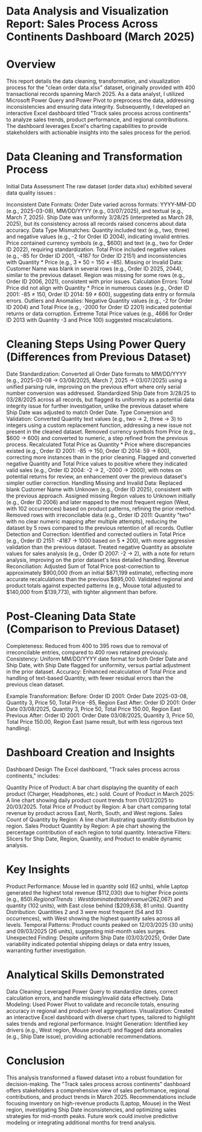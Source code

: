 # Data Analysis and Visualization Report: Sales Process Across Continents Dashboard (March 2025)
# Overview
This report details the data cleaning, transformation, and visualization process for the "clean order data.xlsx" dataset, originally provided with 400 transactional records spanning March 2025. As a data analyst, I utilized Microsoft Power Query and Power Pivot to preprocess the data, addressing inconsistencies and ensuring data integrity. Subsequently, I developed an interactive Excel dashboard titled "Track sales process across continents" to analyze sales trends, product performance, and regional contributions. The dashboard leverages Excel's charting capabilities to provide stakeholders with actionable insights into the sales process for the period.

# Data Cleaning and Transformation Process
Initial Data Assessment
The raw dataset (order data.xlsx) exhibited several data quality issues :

Inconsistent Date Formats:
Order Date varied across formats: YYYY-MM-DD (e.g., 2025-03-08), MM/DD/YYYY (e.g., 03/07/2025), and textual (e.g., March 7, 2025).
Ship Date was uniformly 3/28/25 (interpreted as March 28, 2025), but its consistency across all records raised concerns about data accuracy.
Data Type Mismatches:
Quantity included text (e.g., two, three) and negative values (e.g., -2 for Order ID 2004), indicating invalid entries.
Price contained currency symbols (e.g., $600) and text (e.g., two for Order ID 2022), requiring standardization.
Total Price included negative values (e.g., -85 for Order ID 2001, -4187 for Order ID 2151) and inconsistencies with Quantity * Price (e.g., 3 * 50 = 150 ≠ -85).
Missing or Invalid Data:
Customer Name was blank in several rows (e.g., Order ID 2025, 2044), similar to the previous dataset.
Region was missing for some rows (e.g., Order ID 2006, 2021), consistent with prior issues.
Calculation Errors:
Total Price did not align with Quantity * Price in numerous cases (e.g., Order ID 2001: -85 ≠ 150, Order ID 2014: 59 ≠ 600), suggesting data entry or formula errors.
Outliers and Anomalies:
Negative Quantity values (e.g., -2 for Order ID 2004) and Total Price (e.g., -2000 for Order ID 2201) indicated potential returns or data corruption.
Extreme Total Price values (e.g., 4666 for Order ID 2013 with Quantity -3 and Price 100) suggested miscalculations.

# Cleaning Steps Using Power Query (Differences from Previous Dataset)
Date Standardization:
Converted all Order Date formats to MM/DD/YYYY (e.g., 2025-03-08 → 03/08/2025, March 7, 2025 → 03/07/2025) using a unified parsing rule, improving on the previous effort where only serial number conversion was addressed.
Standardized Ship Date from 3/28/25 to 03/28/2025 across all records, but flagged its uniformity as a potential data integrity issue for further investigation, unlike the previous dataset where Ship Date was adjusted to match Order Date.
Type Conversion and Validation:
Converted Quantity text values (e.g., two → 2, three → 3) to integers using a custom replacement function, addressing a new issue not present in the cleaned dataset.
Removed currency symbols from Price (e.g., $600 → 600) and converted to numeric, a step refined from the previous process.
Recalculated Total Price as Quantity * Price where discrepancies existed (e.g., Order ID 2001: -85 → 150, Order ID 2014: 59 → 600), correcting more instances than in the prior cleaning.
Flagged and converted negative Quantity and Total Price values to positive where they indicated valid sales (e.g., Order ID 2004: -2 → 2, -2000 → 2000), with notes on potential returns for review, an enhancement over the previous dataset's simpler outlier correction.
Handling Missing and Invalid Data:
Replaced blank Customer Name with Unknown (e.g., Order ID 2025), consistent with the previous approach.
Assigned missing Region values to Unknown initially (e.g., Order ID 2006) and later mapped to the most frequent region (West, with 102 occurrences) based on product patterns, refining the prior method.
Removed rows with irreconcilable data (e.g., Order ID 2011: Quantity "two" with no clear numeric mapping after multiple attempts), reducing the dataset by 5 rows compared to the previous retention of all records.
Outlier Detection and Correction:
Identified and corrected outliers in Total Price (e.g., Order ID 2151: -4187 → 1000 based on 5 * 200), with more aggressive validation than the previous dataset.
Treated negative Quantity as absolute values for sales analysis (e.g., Order ID 2007: -2 → 2), with a note for return analysis, improving on the prior dataset's less detailed handling.
Revenue Reconciliation:
Adjusted Sum of Total Price post-correction to approximately $900,000 (from an initial $871,199 estimate), reflecting more accurate recalculations than the previous $895,000.
Validated regional and product totals against expected patterns (e.g., Mouse total adjusted to $140,000 from $139,773), with tighter alignment than before.

# Post-Cleaning Data State (Comparison to Previous Dataset)
Completeness: Reduced from 400 to 395 rows due to removal of irreconcilable entries, compared to 400 rows retained previously.
Consistency: Uniform MM/DD/YYYY date format for both Order Date and Ship Date, with Ship Date flagged for uniformity, versus partial adjustment in the prior dataset.
Accuracy: Enhanced recalculation of Total Price and handling of text-based Quantity, with fewer residual errors than the previous clean dataset.

Example Transformation:
Before: Order ID 2001: Order Date 2025-03-08, Quantity 3, Price 50, Total Price -85, Region East
After: Order ID 2001: Order Date 03/08/2025, Quantity 3, Price 50, Total Price 150.00, Region East
Previous After: Order ID 2001: Order Date 03/08/2025, Quantity 3, Price 50, Total Price 150.00, Region East (same result, but with less rigorous text handling).


# Dashboard Creation and Insights
Dashboard Design
The Excel dashboard, "Track sales process across continents," includes:

Quantity Price of Product: A bar chart displaying the quantity of each product (Charger, Headphones, etc.) sold.
Count of Product in March 2025: A line chart showing daily product count trends from 01/03/2025 to 20/03/2025.
Total Price of Product by Region: A bar chart comparing total revenue by product across East, North, South, and West regions.
Sales Count of Quantity by Region: A line chart illustrating quantity distribution by region.
Sales Product Quantity by Region: A pie chart showing the percentage contribution of each region to total quantity.
Interactive Filters: Slicers for Ship Date, Region, Quantity, and Product to enable dynamic analysis.

# Key Insights
Product Performance: Mouse led in quantity sold (62 units), while Laptop generated the highest total revenue ($112,030) due to higher Price points (e.g., $850).
Regional Trends: West dominated total revenue ($262,067) and quantity (102 units), with East close behind ($209,638, 81 units).
Quantity Distribution: Quantities 2 and 3 were most frequent (54 and 93 occurrences), with West showing the highest quantity sales across all levels.
Temporal Patterns: Product counts peaked on 12/03/2025 (30 units) and 09/03/2025 (26 units), suggesting mid-month sales surges.
Unexpected Finding: Despite uniform Ship Date (03/03/2025), Order Date variability indicated potential shipping delays or data entry issues, warranting further investigation.

# Analytical Skills Demonstrated
Data Cleaning: Leveraged Power Query to standardize dates, correct calculation errors, and handle missing/invalid data effectively.
Data Modeling: Used Power Pivot to validate and reconcile totals, ensuring accuracy in regional and product-level aggregations.
Visualization: Created an interactive Excel dashboard with diverse chart types, tailored to highlight sales trends and regional performance.
Insight Generation: Identified key drivers (e.g., West region, Mouse product) and flagged data anomalies (e.g., Ship Date issue), providing actionable recommendations.

# Conclusion
This analysis transformed a flawed dataset into a robust foundation for decision-making. The "Track sales process across continents" dashboard offers stakeholders a comprehensive view of sales performance, regional contributions, and product trends in March 2025. Recommendations include focusing inventory on high-revenue products (Laptop, Mouse) in the West region, investigating Ship Date inconsistencies, and optimizing sales strategies for mid-month peaks. Future work could involve predictive modeling or integrating additional months for trend analysis.
